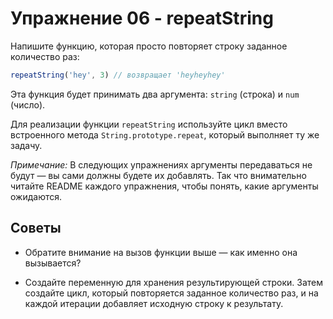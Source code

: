 # Упражнение 06 - repeatString

Напишите функцию, которая просто повторяет строку заданное количество раз:

```javascript
repeatString('hey', 3) // возвращает 'heyheyhey'
```

Эта функция будет принимать два аргумента: `string` (строка) и `num` (число).

Для реализации функции `repeatString` используйте цикл вместо встроенного метода `String.prototype.repeat`, который выполняет ту же задачу.

*Примечание:* В следующих упражнениях аргументы передаваться не будут — вы сами должны будете их добавлять. Так что внимательно читайте README каждого упражнения, чтобы понять, какие аргументы ожидаются.

## Советы

- Обратите внимание на вызов функции выше — как именно она вызывается?

- Создайте переменную для хранения результирующей строки. Затем создайте цикл, который повторяется заданное количество раз, и на каждой итерации добавляет исходную строку к результату.